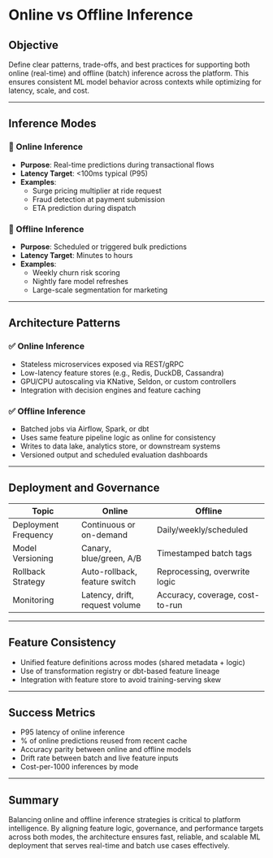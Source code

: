 # Online vs Offline Inference

## Objective
Define clear patterns, trade-offs, and best practices for supporting both online (real-time) and offline (batch) inference across the platform. This ensures consistent ML model behavior across contexts while optimizing for latency, scale, and cost.

---

## Inference Modes

### 🔹 Online Inference
- **Purpose**: Real-time predictions during transactional flows
- **Latency Target**: <100ms typical (P95)
- **Examples**:
  - Surge pricing multiplier at ride request
  - Fraud detection at payment submission
  - ETA prediction during dispatch

### 🔹 Offline Inference
- **Purpose**: Scheduled or triggered bulk predictions
- **Latency Target**: Minutes to hours
- **Examples**:
  - Weekly churn risk scoring
  - Nightly fare model refreshes
  - Large-scale segmentation for marketing

---

## Architecture Patterns

### ✅ Online Inference
- Stateless microservices exposed via REST/gRPC
- Low-latency feature stores (e.g., Redis, DuckDB, Cassandra)
- GPU/CPU autoscaling via KNative, Seldon, or custom controllers
- Integration with decision engines and feature caching

### ✅ Offline Inference
- Batched jobs via Airflow, Spark, or dbt
- Uses same feature pipeline logic as online for consistency
- Writes to data lake, analytics store, or downstream systems
- Versioned output and scheduled evaluation dashboards

---

## Deployment and Governance
| Topic | Online | Offline |
|-------|--------|---------|
| Deployment Frequency | Continuous or on-demand | Daily/weekly/scheduled |
| Model Versioning | Canary, blue/green, A/B | Timestamped batch tags |
| Rollback Strategy | Auto-rollback, feature switch | Reprocessing, overwrite logic |
| Monitoring | Latency, drift, request volume | Accuracy, coverage, cost-to-run |

---

## Feature Consistency
- Unified feature definitions across modes (shared metadata + logic)
- Use of transformation registry or dbt-based feature lineage
- Integration with feature store to avoid training-serving skew

---

## Success Metrics
- P95 latency of online inference
- % of online predictions reused from recent cache
- Accuracy parity between online and offline models
- Drift rate between batch and live feature inputs
- Cost-per-1000 inferences by mode

---

## Summary
Balancing online and offline inference strategies is critical to platform intelligence. By aligning feature logic, governance, and performance targets across both modes, the architecture ensures fast, reliable, and scalable ML deployment that serves real-time and batch use cases effectively.
